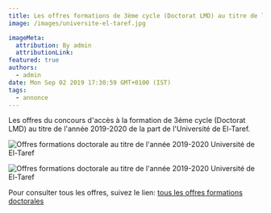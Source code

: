 ```yaml
---
title: Les offres formations de 3ème cycle (Doctorat LMD) au titre de l’année 2019/2020 Université de El-Taref.
image: /images/universite-el-taref.jpg

imageMeta:
  attribution: By admin
  attributionLink:
featured: true
authors:
  - admin
date: Mon Sep 02 2019 17:30:59 GMT+0100 (IST)
tags:
  - annonce
---
```

Les offres du concours d'accès à la formation de 3éme cycle (Doctorat LMD) au titre de l'année 2019-2020 de la part de l'Université de El-Taref.

![Offres formations doctorale au titre de l'année 2019-2020 Université de El-Taref](/images/doctorat-el-taref-2019-2020.jpg)

![Offres formations doctorale au titre de l'année 2019-2020 Université de El-Taref](/images/doctorat-el-taref-2019-2020-2.jpg)

Pour consulter tous les offres, suivez le lien: [tous les offres formations doctorales](/tous-les-offres-de-formations-doctorale-lmd-2019-2020/)
